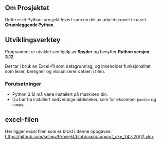 ## Om Prosjektet

Dette er et Python-prosjekt levert som en del av arbeidskravet i kurset **Grunnleggende Python**.

##  Utviklingsverktøy

Programmet er utviklet ved hjelp av **Spyder** og benytter **Python versjon 3.12**.

Det tar i bruk en Excel-fil som datagrunnlag, og inneholder funksjonalitet som leser, beregner og visiualiserer dataen i filen.

### Forutsetninger

- Python 3.12 må være installert på maskinen din.
- Du bør ha installert nødvendige biblioteker, som for eksempel `pandas` og `numpy`.

## excel-filen
Her ligger excel filen som er brukt i denne oppgaven: https://github.com/selapy/Prosjekt/blob/main/support_uke_24%20(2).xlsx
